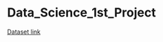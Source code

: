 # Data_Science_1st_Project

[Dataset link](https://www.kaggle.com/datasets/shivamb/disney-movies-and-tv-shows)
